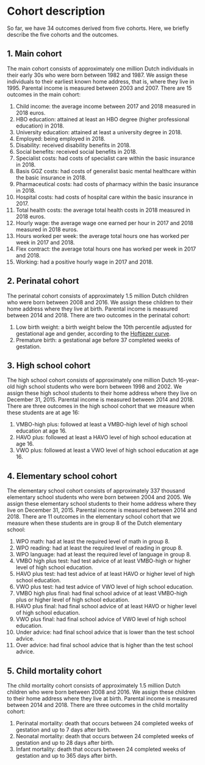 # Cohort description
So far, we have 34 outcomes derived from five cohorts. Here, we briefly describe the five cohorts and the outcomes. 

## 1. Main cohort
The main cohort consists of approximately one million Dutch individuals in their early 30s who were born between 1982 and 1987. We assign these individuals to their earliest known home address, that is, where they live in 1995. Parental income is measured between 2003 and 2007. There are 15 outcomes in the main cohort:

1. Child income: the average income between 2017 and 2018 measured in 2018 euros.
2. HBO education: attained at least an HBO degree (higher professional education) in 2018.
3. University education: attained at least a university degree in 2018.
4. Employed: being employed in 2018.
5. Disability: received disability benefits in 2018. 
6. Social benefits: received social benefits in 2018.
7. Specialist costs: had costs of specialist care within the basic insurance in 2018.
8. Basis GGZ costs: had costs of generalist basic mental healthcare within the basic insurance in 2018. 
9. Pharmaceutical costs: had costs of pharmacy within the basic insurance in 2018.
10. Hospital costs: had costs of hospital care within the basic insurance in 2017.
11. Total health costs: the average total health costs in 2018 measured in 2018 euros.
12. Hourly wage: the average wage one earned per hour in 2017 and 2018 measured in 2018 euros.
13. Hours worked per week: the average total hours one has worked per week in 2017 and 2018.
14. Flex contract: the average total hours one has worked per week in 2017 and 2018.
15. Working: had a positive hourly wage in 2017 and 2018. 

## 2. Perinatal cohort
The perinatal cohort consists of approximately 1.5 million Dutch children who were born between 2008 and 2016. We assign these children to their home address where they live at birth. Parental income is measured between 2014 and 2018. There are two outcomes in the perinatal cohort:

1. Low birth weight: a birth weight below the 10th percentile adjusted for gestational age and gender, according to the [Hoftiezer curve]( https://github.com/sodascience/kansenkaart_preprocessing/blob/cbs_updated/resources/Hoftiezer_Geboortegewicht%20curves.xlsx). 
2. Premature birth: a gestational age before 37 completed weeks of gestation. 

## 3. High school cohort
The high school cohort consists of approximately one million Dutch 16-year-old high school students who were born between 1998 and 2002. We assign these high school students to their home address where they live on December 31, 2015. Parental income is measured between 2014 and 2018. There are three outcomes in the high school cohort that we measure when these students are at age 16:

1. VMBO-high plus: followed at least a VMBO-high level of high school education at age 16.
2. HAVO plus: followed at least a HAVO level of high school education at age 16.
3. VWO plus: followed at least a VWO level of high school education at age 16.

## 4. Elementary school cohort
The elementary school cohort consists of approximately 337 thousand elementary school students who were born between 2004 and 2005. We assign these elementary school students to their home address where they live on December 31, 2015. Parental income is measured between 2014 and 2018. There are 11 outcomes in the elementary school cohort that we measure when these students are in group 8 of the Dutch elementary school:

1. WPO math: had at least the required level of math in group 8.
2. WPO reading: had at least the required level of reading in group 8.
3. WPO language: had at least the required level of language in group 8.
4. VMBO high plus test: had test advice of at least VMBO-high or higher level of high school education.
5. HAVO plus test: had test advice of at least HAVO or higher level of high school education.
6. VWO plus test: had test advice of VWO level of high school education.
7. VMBO high plus final: had final school advice of at least VMBO-high plus or higher level of high school education.
8. HAVO plus final: had final school advice of at least HAVO or higher level of high school education.
9. VWO plus final: had final school advice of VWO level of high school education.
10. Under advice: had final school advice that is lower than the test school advice.
11. Over advice: had final school advice that is higher than the test school advice.

## 5. Child mortality cohort
The child mortality cohort consists of approximately 1.5 million Dutch children who were born between 2008 and 2016. We assign these children to their home address where they live at birth. Parental income is measured between 2014 and 2018. There are three outcomes in the child mortality cohort:

1. Perinatal mortality: death that occurs between 24 completed weeks of gestation and up to 7 days after birth.
2. Neonatal mortality: death that occurs between 24 completed weeks of gestation and up to 28 days after birth.
3. Infant mortality: death that occurs between 24 completed weeks of gestation and up to 365 days after birth.
